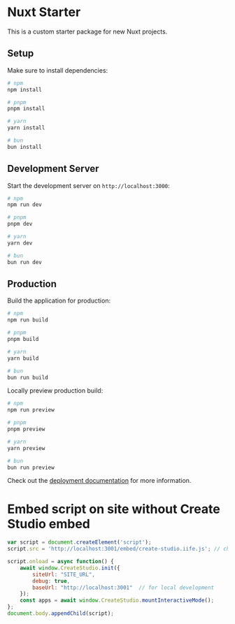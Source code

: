 # Nuxt Starter

This is a custom starter package for new Nuxt projects. 

## Setup

Make sure to install dependencies:

```bash
# npm
npm install

# pnpm
pnpm install

# yarn
yarn install

# bun
bun install
```

## Development Server

Start the development server on `http://localhost:3000`:

```bash
# npm
npm run dev

# pnpm
pnpm dev

# yarn
yarn dev

# bun
bun run dev
```

## Production

Build the application for production:

```bash
# npm
npm run build

# pnpm
pnpm build

# yarn
yarn build

# bun
bun run build
```

Locally preview production build:

```bash
# npm
npm run preview

# pnpm
pnpm preview

# yarn
yarn preview

# bun
bun run preview
```

Check out the [deployment documentation](https://nuxt.com/docs/getting-started/deployment) for more information.


# Embed script on site without Create Studio embed
```js
var script = document.createElement('script');
script.src = 'http://localhost:3001/embed/create-studio.iife.js'; // change for running on production/preview

script.onload = async function() {
    await window.CreateStudio.init({
        siteUrl: "SITE_URL",
        debug: true,
        baseUrl: "http://localhost:3001"  // for local development
    });
    const apps = await window.CreateStudio.mountInteractiveMode();
};
document.body.appendChild(script);
```